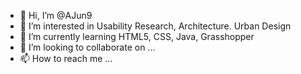 - 👋 Hi, I’m @AJun9
- 👀 I’m interested in Usability Research, Architecture. Urban Design
- 🌱 I’m currently learning HTML5, CSS, Java, Grasshopper
- 💞️ I’m looking to collaborate on ...
- 📫 How to reach me ...

<!---
AJun9/AJun9 is a ✨ special ✨ repository because its `README.md` (this file) appears on your GitHub profile.
You can click the Preview link to take a look at your changes.
--->

